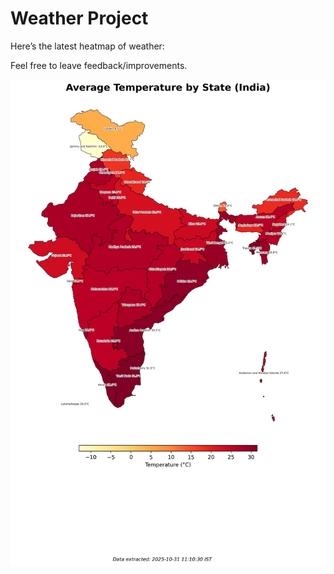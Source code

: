 # Weather Project

Here’s the latest heatmap of weather:

Feel free to leave feedback/improvements.

![India Heatmap](docs/assets/india_heatmap.png?v=044BD0)

